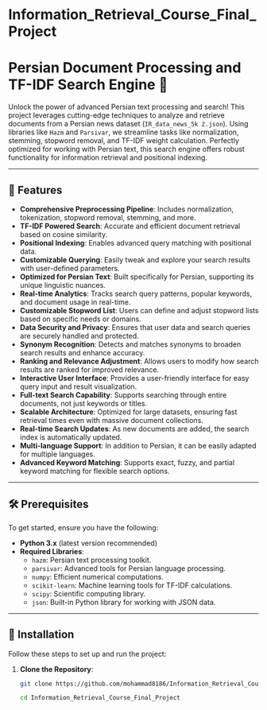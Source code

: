 # Information_Retrieval_Course_Final_Project



# Persian Document Processing and TF-IDF Search Engine 🚀

Unlock the power of advanced Persian text processing and search! This project leverages cutting-edge techniques to analyze and retrieve documents from a Persian news dataset (`IR_data_news_5k 2.json`). Using libraries like `Hazm` and `Parsivar`, we streamline tasks like normalization, stemming, stopword removal, and TF-IDF weight calculation. Perfectly optimized for working with Persian text, this search engine offers robust functionality for information retrieval and positional indexing.

---

## 🌟 Features

- **Comprehensive Preprocessing Pipeline**: Includes normalization, tokenization, stopword removal, stemming, and more.
- **TF-IDF Powered Search**: Accurate and efficient document retrieval based on cosine similarity.
- **Positional Indexing**: Enables advanced query matching with positional data.
- **Customizable Querying**: Easily tweak and explore your search results with user-defined parameters.
- **Optimized for Persian Text**: Built specifically for Persian, supporting its unique linguistic nuances.
- **Real-time Analytics**: Tracks search query patterns, popular keywords, and document usage in real-time.
- **Customizable Stopword List**: Users can define and adjust stopword lists based on specific needs or domains.
- **Data Security and Privacy**: Ensures that user data and search queries are securely handled and protected.
- **Synonym Recognition**: Detects and matches synonyms to broaden search results and enhance accuracy.
- **Ranking and Relevance Adjustment**: Allows users to modify how search results are ranked for improved relevance.
- **Interactive User Interface**: Provides a user-friendly interface for easy query input and result visualization.
- **Full-text Search Capability**: Supports searching through entire documents, not just keywords or titles.
- **Scalable Architecture**: Optimized for large datasets, ensuring fast retrieval times even with massive document collections.
- **Real-time Search Updates**: As new documents are added, the search index is automatically updated.
- **Multi-language Support**: In addition to Persian, it can be easily adapted for multiple languages.
- **Advanced Keyword Matching**: Supports exact, fuzzy, and partial keyword matching for flexible search options.
---

## 🛠️ Prerequisites

To get started, ensure you have the following:

- **Python 3.x** (latest version recommended)
- **Required Libraries**:
  - `hazm`: Persian text processing toolkit.
  - `parsivar`: Advanced tools for Persian language processing.
  - `numpy`: Efficient numerical computations.
  - `scikit-learn`: Machine learning tools for TF-IDF calculations.
  - `scipy`: Scientific computing library.
  - `json`: Built-in Python library for working with JSON data.

---

## 🚀 Installation

Follow these steps to set up and run the project:

1. **Clone the Repository**:
   ```bash
   git clone https://github.com/mohammad8186/Information_Retrieval_Course_Final_Project.git

   cd Information_Retrieval_Course_Final_Project

